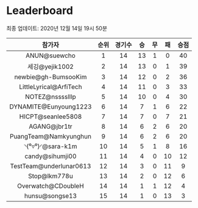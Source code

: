 # Leaderboard
최종 업데이트: 2020년 12월 14일 19시 50분




| 참가자 | 순위 | 경기수 | 승 | 무 | 패 | 승점 |
|:---:|:---:|:---:|:---:|:---:|:---:|:---:|
| ANUN@suewcho | 1 | 14 | 13 | 1 | 0 | 40 |
| 세깅@yejik1002 | 2 | 14 | 13 | 0 | 1 | 39 |
| newbie@gh-BumsooKim | 3 | 14 | 12 | 0 | 2 | 36 |
| LittleLyrical@ArfiTech | 4 | 14 | 11 | 0 | 3 | 33 |
| NOTEZ@nsssslllp | 5 | 14 | 10 | 0 | 4 | 30 |
| DYNAMITE@Eunyoung1223 | 6 | 14 | 7 | 1 | 6 | 22 |
| HICPT@seanlee5808 | 7 | 14 | 7 | 0 | 7 | 21 |
| AGANG@jbr1tr | 8 | 14 | 6 | 2 | 6 | 20 |
| PuangTeam@Namkyunghun | 9 | 14 | 6 | 2 | 6 | 20 |
| ◝(⁰▿⁰)◜@sara-k1m | 10 | 14 | 5 | 1 | 8 | 16 |
| candy@sihumji00 | 11 | 14 | 4 | 0 | 10 | 12 |
| TestTeam@underlunar0613 | 12 | 14 | 3 | 0 | 11 | 9 |
| Stop@lkm778u | 13 | 14 | 2 | 0 | 12 | 6 |
| Overwatch@CDoubleH | 14 | 14 | 1 | 1 | 12 | 4 |
| hunsu@songse13 | 15 | 14 | 1 | 0 | 13 | 3 |